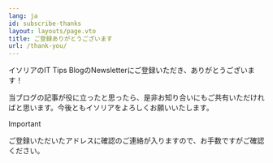 ```yaml
---
lang: ja
id: subscribe-thanks
layout: layouts/page.vto
title: ご登録ありがとうございます
url: /thank-you/
---
```


イソリアのIT Tips BlogのNewsletterにご登録いただき、ありがとうございます！

当ブログの記事が役に立ったと思ったら、是非お知り合いにもご共有いただければと思います。今後ともイソリアをよろしくお願いいたします。

> [!IMPORTANT]
> ご登録いただいたアドレスに確認のご連絡が入りますので、お手数ですがご確認ください。
